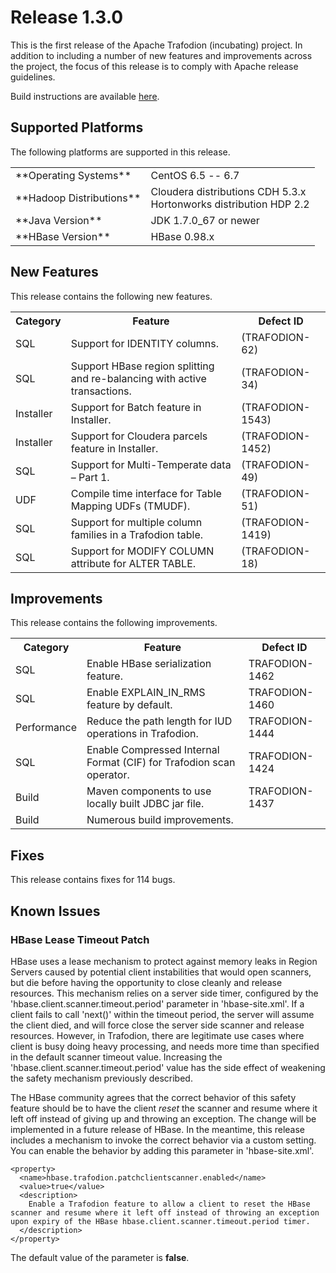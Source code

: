 <!--
  Licensed under the Apache License, Version 2.0 (the "License");
  you may not use this file except in compliance with the License.
  You may obtain a copy of the License at

      http://www.apache.org/licenses/LICENSE-2.0

  Unless required by applicable law or agreed to in writing, software
  distributed under the License is distributed on an "AS IS" BASIS,
  WITHOUT WARRANTIES OR CONDITIONS OF ANY KIND, either express or implied.
  See the License for the specific language governing permissions and
  limitations under the License.
-->

# Release 1.3.0
This is the first release of the Apache Trafodion (incubating) project. In addition to including a number of new features and improvements across the project, the focus of this release is to comply with Apache release guidelines.

Build instructions are available [here](https://cwiki.apache.org/confluence/pages/viewpage.action?pageId=61316378).

## Supported Platforms
The following platforms are supported in this release.

<span>
  <table>
    <tr>
      <td>**Operating Systems**</td>
      <td>CentOS 6.5 -- 6.7</td>
    </tr>
    <tr>
      <td>**Hadoop Distributions**</td>
      <td>Cloudera distributions CDH 5.3.x<br />Hortonworks distribution HDP 2.2</td>
     </tr>
    <tr>
      <td>**Java Version**</td>
      <td>JDK 1.7.0_67 or newer</td>
    </tr>
    <tr>
      <td>**HBase Version**</td>
      <td>HBase 0.98.x</td>
    </tr>
  </table>
</span>

## New Features

This release contains the following new features.

<span>
  <table>
    <tr>
      <th>Category</th>
      <th>Feature</th>
      <th>Defect ID</th>
    </tr>
    <tr>
      <td>SQL</td>
      <td>Support for IDENTITY columns.</td>
      <td>(TRAFODION-62)</td>
    </tr>
    <tr>
      <td>SQL</td>
      <td>Support HBase region splitting and re-balancing with active transactions.</td>
      <td>(TRAFODION-34)</td>
    </tr>
    <tr>
      <td>Installer</td>
      <td>Support for Batch feature in Installer.</td>
      <td>(TRAFODION-1543)</td>
    </tr>
    <tr>
      <td>Installer</td>
      <td>Support for Cloudera parcels feature in Installer.</td>
      <td>(TRAFODION-1452)</td>
    </tr>
    <tr>
      <td>SQL</td>
      <td>Support for Multi-Temperate data – Part 1.</td>
      <td>(TRAFODION-49)</td>
    </tr>
    <tr>
      <td>UDF</td>
      <td>Compile time interface for Table Mapping UDFs (TMUDF).</td>
      <td>(TRAFODION-51)</td>
    </tr>
    <tr>
      <td>SQL</td>
      <td>Support for multiple column families in a Trafodion table.</td>
      <td>(TRAFODION-1419)</td>
    </tr>
    <tr>
      <td>SQL</td>
      <td>Support for MODIFY COLUMN attribute for ALTER TABLE.</td>
      <td>(TRAFODION-18)</td>
    </tr>
  </table>
</span>

## Improvements
This release contains the following improvements.

<span>
  <table>
    <tr>
      <th>Category</th>
      <th>Feature</th>
      <th>Defect ID</th>
    </tr>
    <tr>
      <td>SQL</td>
      <td>Enable HBase serialization feature.</td>
      <td>TRAFODION-1462</td>
    </tr>
    <tr>
      <td>SQL</td>
      <td>Enable EXPLAIN_IN_RMS feature by default.</td>
      <td>TRAFODION-1460</td>
    </tr>
    <tr>
      <td>Performance</td>
      <td>Reduce the path length for IUD operations in Trafodion.</td>
      <td>TRAFODION-1444</td>
    </tr>
    <tr>
      <td>SQL</td>
      <td>Enable Compressed Internal Format (CIF) for Trafodion scan operator.</td>
      <td>TRAFODION-1424</td>
    </tr>
    <tr>
      <td>Build</td>
      <td>Maven components to use locally built JDBC jar file.</td>
      <td>TRAFODION-1437</td>
    </tr>
    <tr>
      <td>Build</td>
      <td>Numerous build improvements.</td>
      <td></td>
    </tr>
  </table>
</span>

## Fixes

This release contains fixes for 114 bugs.

## Known Issues

### HBase Lease Timeout Patch

HBase uses a lease mechanism to protect against memory leaks in Region Servers caused by potential client instabilities that would open scanners, but die before having the opportunity to close cleanly and release resources. This mechanism relies on a server side timer, configured by the 'hbase.client.scanner.timeout.period' parameter in 'hbase-site.xml'. If a client fails to call 'next()' within the timeout period, the server will assume the client died, and will force close the server side scanner and release resources. However, in Trafodion, there are legitimate use cases where client is busy doing heavy processing, and needs more time than specified in the default scanner timeout value.  Increasing the 'hbase.client.scanner.timeout.period' value has the side effect of weakening the safety mechanism previously described. 

The HBase community agrees that the correct behavior of this safety feature should be to have the client *reset* the scanner and resume where it left off instead of giving up and throwing an exception. The change will be implemented in a future release of HBase. In the meantime, this release includes a mechanism to invoke the correct behavior via a custom setting. You can enable the behavior by adding this parameter in 'hbase-site.xml'.

    <property> 
      <name>hbase.trafodion.patchclientscanner.enabled</name>
      <value>true</value> 
      <description>
        Enable a Trafodion feature to allow a client to reset the HBase scanner and resume where it left off instead of throwing an exception upon expiry of the HBase hbase.client.scanner.timeout.period timer.
      </description>
    </property>
    
The default value of the parameter is **false**.

